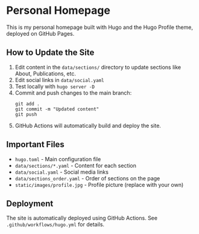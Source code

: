 # Personal Homepage

This is my personal homepage built with Hugo and the Hugo Profile theme, deployed on GitHub Pages.

## How to Update the Site

1. Edit content in the `data/sections/` directory to update sections like About, Publications, etc.
2. Edit social links in `data/social.yaml`
3. Test locally with `hugo server -D`
4. Commit and push changes to the main branch:
   ```
   git add .
   git commit -m "Updated content"
   git push
   ```
5. GitHub Actions will automatically build and deploy the site.

## Important Files

- `hugo.toml` - Main configuration file
- `data/sections/*.yaml` - Content for each section
- `data/social.yaml` - Social media links
- `data/sections_order.yaml` - Order of sections on the page
- `static/images/profile.jpg` - Profile picture (replace with your own)

## Deployment

The site is automatically deployed using GitHub Actions. See `.github/workflows/hugo.yml` for details. 